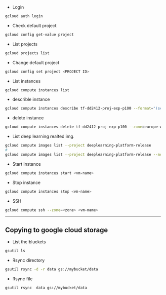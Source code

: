 - Login
```bash
gcloud auth login
```
- Check default project
```bash
gcloud config get-value project
```

- List projects
```bash
gcloud projects list
```

- Change default project
```bash
gcloud config set project <PROJECT ID>
```

- List instances
```bash
gcloud compute instances list
```

- describle instance
```bash
gcloud compute instances describe tf-dd2412-proj-exp-p100 --format="(scheduling.preemptible)" --zone=europe-west1-b
```

- delete instance
```bash
gcloud compute instances delete tf-dd2412-proj-exp-p100 --zone=europe-west1-b
```

- List deep learning realted img.
```bash
gcloud compute images list --project deeplearning-platform-release
#
gcloud compute images list --project deeplearning-platform-release --no-standard-images
```

- Start instance
```bash
gcloud compute instances start <vm-name>
```

- Stop instance
```bash
gcloud compute instances stop <vm-name>
```

- SSH
```bash
gcloud compute ssh --zone=<zone> <vm-name>
```
-------------------------------------------------------------------
## Copying to google cloud storage

- List the bluckets
```bash
gsutil ls
```

- Rsync directory
```bash
gsutil rsync -d -r data gs://mybucket/data
```

- Rsync file
```bash
gsutil rsync  data gs://mybucket/data
```
